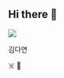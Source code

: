 ## Hi there 👋 
<img src="https://capsule-render.vercel.app/api?type=wave&color=auto&height=300&section=header&text=김다연&fontSize=90%22"/>

김다연

:skull_and_crossbones: :yellow_heart:
<!--
**ihatebasil/iHATEbasil** is a ✨ _special_ ✨ repository because its `README.md` (this file) appears on your GitHub profile.

Here are some ideas to get you started:

- 🔭 I’m currently working on ...
- 🌱 I’m currently learning ...
- 👯 I’m looking to collaborate on ...
- 🤔 I’m looking for help with ...
- 💬 Ask me about ...
- 📫 How to reach me: ...
- 😄 Pronouns: ...
- ⚡ Fun fact: ...
-->



